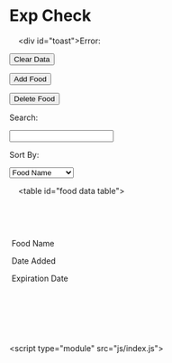   <h1>Exp Check</h1>



  <!-- The actual snackbar -->

    <div id="toast">Error:</div>



  <button id="clear data button">Clear Data</button>

  <button id="add food button">Add Food</button>

  <button id="delete food button">Delete Food</button> <br>

  <label for="search bar">Search: </label>

  <input type="text" id="search bar">

  <label for="sorter">Sort By: </label>

  <select id="sorter">

​    <option value="food name">Food Name</option>

​    <option value="add date">Date Added</option>

​    <option value="exp date">Expiration Date</option>

   </select><br>



    <table id="food data table">

​    <thead>

​      <tr>

​        <th>Food Name</th>

​        <th>Date Added</th>

​        <th>Expiration Date</th>

​      </tr>

​    </thead>

​    <tbody id="food data"> </tbody>

  </table>

</body>

<script type="module" src="js/index.js"></script>

